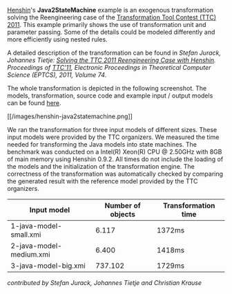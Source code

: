 [Henshin](Home "wikilink")\'s **Java2StateMachine** example is an
exogenous transformation solving the Reengineering case of the
[Transformation Tool Contest (TTC)
2011](https://www.transformation-tool-contest.eu/). This example primarily
shows the use of transformation unit and parameter passing. Some of the
details could be modeled differently and more efficiently using nested
rules.

A detailed description of the transformation can be found in *Stefan
Jurack, Johannes Tietje: [Solving the TTC 2011 Reengineering Case with
Henshin](http://arxiv.org/abs/1111.4752v1). Proceedings of
[TTC\'11](http://planet-research20.org/ttc2011/), Electronic Proceedings
in Theoretical Computer Science (EPTCS), 2011, Volume 74*.

The whole transformation is depicted in the following screenshot. The
models, transformation, source code and example input / output models
can be found
[here](https://github.com/eclipse-henshin/henshin/tree/master/plugins/org.eclipse.emf.henshin.examples/src/org/eclipse/emf/henshin/examples/java2statemachine).

[[/images/henshin-java2statemachine.png]]

We ran the transformation for three input models of different sizes.
These input models were provided by the TTC organizers. We measured the
time needed for transforming the Java models into state machines. The
benchmark was conducted on a Intel(R) Xeon(R) CPU @ 2.50GHz with 8GB of
main memory using Henshin 0.9.2. All times do not include the loading of
the models and the initialization of the transformation engine. The
correctness of the transformation was automatically checked by comparing
the generated result with the reference model provided by the TTC
organizers.

| Input model             | Number of objects | Transformation time |
|-------------------------|-------------------|---------------------|
| 1-java-model-small.xmi  | 6.117             | 1372ms              |
| 2-java-model-medium.xmi | 6.400             | 1418ms              |
| 3-java-model-big.xmi    | 737.102           | 1729ms              |

*contributed by Stefan Jurack, Johannes Tietje and Christian Krause*


